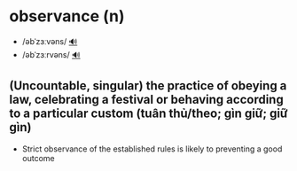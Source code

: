 # observance (n)

- /əbˈzɜːvəns/ [🔊](https://www.oxfordlearnersdictionaries.com/media/english/uk_pron/o/obs/obser/observance__gb_1.mp3)
- /əbˈzɜːrvəns/ [🔊](https://www.oxfordlearnersdictionaries.com/media/english/us_pron/o/obs/obser/observance__us_1.mp3)

## (Uncountable, singular) the practice of obeying a law, celebrating a festival or behaving according to a particular custom (tuân thủ/theo; gìn giữ; giữ gìn)

- Strict observance of the established rules is likely to preventing a good outcome